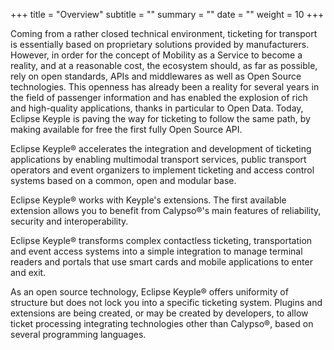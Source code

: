 +++
title = "Overview"
subtitle = ""
summary = ""
date = ""
weight = 10
+++

Coming from a rather closed technical environment, ticketing for transport is essentially based on proprietary solutions provided by manufacturers. 
However, in order for the concept of Mobility as a Service to become a reality, and at a reasonable cost, the ecosystem should, as far as possible, 
rely on open standards, APIs and middlewares as well as Open Source technologies. This openness has already been a reality for several years in the field 
of passenger information and has enabled the explosion of rich and high-quality applications, thanks in particular to Open Data. Today, Eclipse 
Keyple is paving the way for ticketing to follow the same path, by making available for free the first fully Open Source API.

Eclipse Keyple® accelerates the integration and development of ticketing applications by enabling multimodal transport services, public transport 
operators and event organizers to implement ticketing and access control systems based on a common, open and modular base.

Eclipse Keyple® works with Keyple's extensions. The first available extension allows you to benefit from Calypso®'s main features of reliability, 
security and interoperability.

Eclipse Keyple® transforms complex contactless ticketing, transportation and event access systems into a simple integration to manage terminal 
readers and portals that use smart cards and mobile applications to enter and exit.

As an open source technology, Eclipse Keyple® offers uniformity of structure but does not lock you into a specific ticketing system. Plugins and 
extensions are being created, or may be created by developers, to allow ticket processing integrating technologies other than Calypso®, based on 
several programming languages.